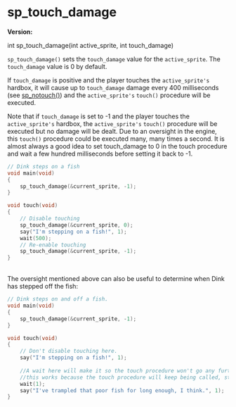 # sp_touch_damage

**Version:** <VersionInfo dink="" standalone />&nbsp;<VersionInfo freedink="" standalone />&nbsp;<VersionInfo dinkhd="" standalone />&nbsp;<VersionInfo yedink="" standalone />

<Prototype>int sp_touch_damage(int active_sprite, int touch_damage)</Prototype>

`sp_touch_damage()` sets the `touch_damage` value for the `active_sprite`. The `touch_damage` value is 0 by default.

If `touch_damage` is positive and the player touches the `active_sprite's` hardbox, it will cause up to `touch_damage` damage every 400 milliseconds (see [sp_notouch()](./sp-notouch.md)) and the `active_sprite's` `touch()` procedure will be executed.

Note that if `touch_damage` is set to -1 and the player touches the `active_sprite's` hardbox, the `active_sprite's` `touch()` procedure will be executed but no damage will be dealt. Due to an oversight in the engine, this `touch()` procedure could be executed many, many times a second. It is almost always a good idea to set touch_damage to 0 in the touch procedure and wait a few hundred milliseconds before setting it back to -1.

```c
// Dink steps on a fish
void main(void)
{
    sp_touch_damage(&current_sprite, -1);
}

void touch(void)
{
    // Disable touching
    sp_touch_damage(&current_sprite, 0);
    say("I'm stepping on a fish!", 1);
    wait(500);
    // Re-enable touching
    sp_touch_damage(&current_sprite, -1);
}
```

<br>
The oversight mentioned above can also be useful to determine when Dink has stepped off the fish:

```c
// Dink steps on and off a fish.
void main(void)
{
    sp_touch_damage(&current_sprite, -1);
}

void touch(void)
{
    // Don't disable touching here.
    say("I'm stepping on a fish!", 1);
    
    //A wait here will make it so the touch procedure won't go any further until Dink is no longer touching the sprite.
    //this works because the touch procedure will keep being called, starting it over, until he steps off.
    wait(1);
    say("I've trampled that poor fish for long enough, I think.", 1);
}
```

